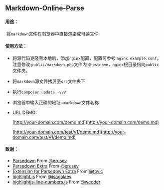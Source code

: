 ## Markdown-Online-Parse

#### 用途：

​	将`markdown`文件在浏览器中直接渲染成可读文件

#### 使用方法：

+ 将源代码克隆至本地后，添加`nginx`配置，配置可参考 `nginx.example.conf`。注意修改 `public/markdown.php`文件内 `$hostname`，`nginx`根目录指向`public`文件夹。

+ 将`markdown`源文件拷贝至`src`文件夹下

+ 执行`composer update -vvv`

+ 浏览器中输入正确的地址+`markdown`文件名称

+ URL DEMO:  

  [http://your-domain.com/demo.md](http://your-domain.com/demo.md)  

  [http://your-domain.com/test/v1/demo.md](http://your-domain.com/test/v1/demo.md) 


#### 致谢：

+   [Parsedown](https://github.com/erusev/parsedown) From [@erusev](https://github.com/erusev)
+   [Parsedown Extra](https://github.com/erusev/parsedown-extra) From [@erusev](https://github.com/erusev)
+   [Extension for Parsedown Extra](https://github.com/erusev/parsedown-extra) From [@tovic](https://github.com/tovic/)
+   [highlight.js](https://github.com/isagalaev/highlight.js) From [@isagalaev](https://github.com/isagalaev)
+   [highlightjs-line-numbers.js](https://github.com/wcoder/highlightjs-line-numbers.js) From [@wcoder](https://github.com/wcoder)

